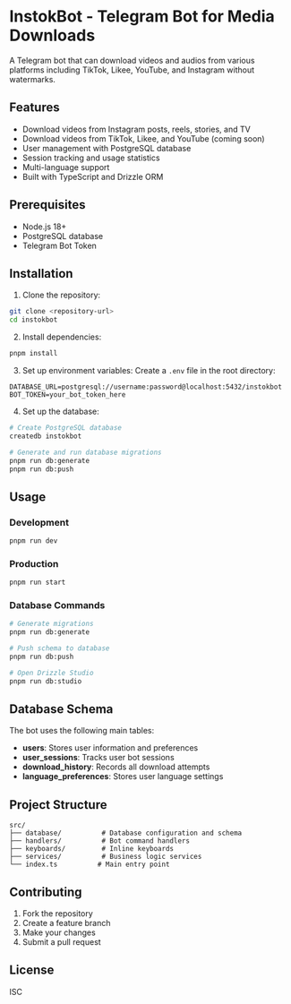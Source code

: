 # InstokBot - Telegram Bot for Media Downloads

A Telegram bot that can download videos and audios from various platforms including TikTok, Likee, YouTube, and Instagram without watermarks.

## Features

- Download videos from Instagram posts, reels, stories, and TV
- Download videos from TikTok, Likee, and YouTube (coming soon)
- User management with PostgreSQL database
- Session tracking and usage statistics
- Multi-language support
- Built with TypeScript and Drizzle ORM

## Prerequisites

- Node.js 18+ 
- PostgreSQL database
- Telegram Bot Token

## Installation

1. Clone the repository:
```bash
git clone <repository-url>
cd instokbot
```

2. Install dependencies:
```bash
pnpm install
```

3. Set up environment variables:
Create a `.env` file in the root directory:
```env
DATABASE_URL=postgresql://username:password@localhost:5432/instokbot
BOT_TOKEN=your_bot_token_here
```

4. Set up the database:
```bash
# Create PostgreSQL database
createdb instokbot

# Generate and run database migrations
pnpm run db:generate
pnpm run db:push
```

## Usage

### Development
```bash
pnpm run dev
```

### Production
```bash
pnpm run start
```

### Database Commands
```bash
# Generate migrations
pnpm run db:generate

# Push schema to database
pnpm run db:push

# Open Drizzle Studio
pnpm run db:studio
```

## Database Schema

The bot uses the following main tables:

- **users**: Stores user information and preferences
- **user_sessions**: Tracks user bot sessions
- **download_history**: Records all download attempts
- **language_preferences**: Stores user language settings

## Project Structure

```
src/
├── database/          # Database configuration and schema
├── handlers/          # Bot command handlers
├── keyboards/         # Inline keyboards
├── services/          # Business logic services
└── index.ts          # Main entry point
```

## Contributing

1. Fork the repository
2. Create a feature branch
3. Make your changes
4. Submit a pull request

## License

ISC
